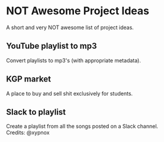 # NOT Awesome Project Ideas
A short and very NOT awesome list of project ideas.    
## YouTube playlist to mp3
Convert playlists to mp3's (with appropriate metadata).   
## KGP market
A place to buy and sell shit exclusively for students.
## Slack to playlist
Create a playlist from all the songs posted on a Slack channel.      
Credits: @xypnox
